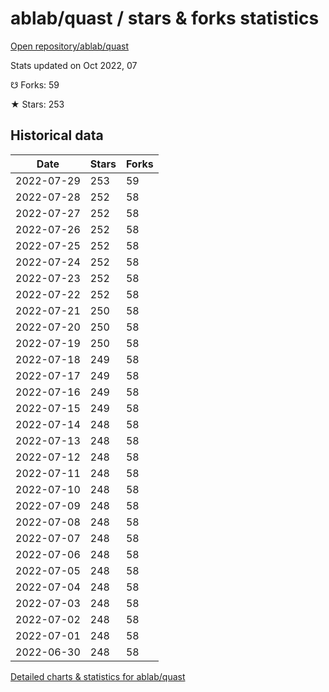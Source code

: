 # ablab/quast / stars & forks statistics

[Open repository/ablab/quast](https://github.com/ablab/quast)

Stats updated on Oct 2022, 07

☋ Forks: 59

★ Stars: 253

## Historical data
| Date | Stars | Forks |
|------|-------|-------|
| 2022-07-29 | 253 | 59 | 
| 2022-07-28 | 252 | 58 | 
| 2022-07-27 | 252 | 58 | 
| 2022-07-26 | 252 | 58 | 
| 2022-07-25 | 252 | 58 | 
| 2022-07-24 | 252 | 58 | 
| 2022-07-23 | 252 | 58 | 
| 2022-07-22 | 252 | 58 | 
| 2022-07-21 | 250 | 58 | 
| 2022-07-20 | 250 | 58 | 
| 2022-07-19 | 250 | 58 | 
| 2022-07-18 | 249 | 58 | 
| 2022-07-17 | 249 | 58 | 
| 2022-07-16 | 249 | 58 | 
| 2022-07-15 | 249 | 58 | 
| 2022-07-14 | 248 | 58 | 
| 2022-07-13 | 248 | 58 | 
| 2022-07-12 | 248 | 58 | 
| 2022-07-11 | 248 | 58 | 
| 2022-07-10 | 248 | 58 | 
| 2022-07-09 | 248 | 58 | 
| 2022-07-08 | 248 | 58 | 
| 2022-07-07 | 248 | 58 | 
| 2022-07-06 | 248 | 58 | 
| 2022-07-05 | 248 | 58 | 
| 2022-07-04 | 248 | 58 | 
| 2022-07-03 | 248 | 58 | 
| 2022-07-02 | 248 | 58 | 
| 2022-07-01 | 248 | 58 | 
| 2022-06-30 | 248 | 58 | 


[Detailed charts & statistics for ablab/quast](https://reviewgithub.com/rep/ablab/quast)
